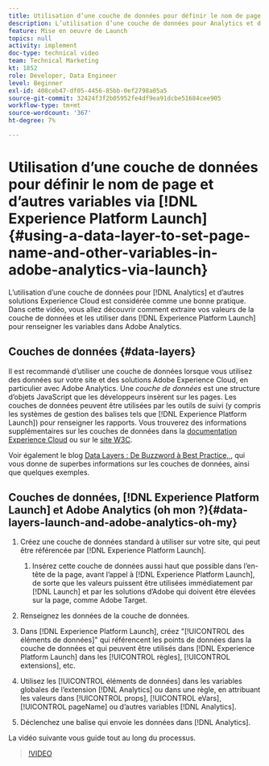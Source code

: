 ```yaml
---
title: Utilisation d’une couche de données pour définir le nom de page et d’autres variables dans Adobe Analytics via Launch
description: L’utilisation d’une couche de données pour Analytics et d’autres solutions Experience Cloud est considérée comme une bonne pratique. Dans cette vidéo, vous allez découvrir comment extraire vos valeurs de la couche de données et les utiliser dans Launch pour renseigner les variables dans Adobe Analytics.
feature: Mise en oeuvre de Launch
topics: null
activity: implement
doc-type: technical video
team: Technical Marketing
kt: 1852
role: Developer, Data Engineer
level: Beginner
exl-id: 408ceb47-df05-4456-85bb-0ef2798a05a5
source-git-commit: 32424f3f2b05952fe4df9ea91dcbe51684cee905
workflow-type: tm+mt
source-wordcount: '367'
ht-degree: 7%

---
```


# Utilisation d’une couche de données pour définir le nom de page et d’autres variables via [!DNL Experience Platform Launch] {#using-a-data-layer-to-set-page-name-and-other-variables-in-adobe-analytics-via-launch}

L’utilisation d’une couche de données pour [!DNL Analytics] et d’autres solutions Experience Cloud est considérée comme une bonne pratique. Dans cette vidéo, vous allez découvrir comment extraire vos valeurs de la couche de données et les utiliser dans [!DNL Experience Platform Launch] pour renseigner les variables dans Adobe Analytics.

## Couches de données {#data-layers}

Il est recommandé d’utiliser une couche de données lorsque vous utilisez des données sur votre site et des solutions Adobe Experience Cloud, en particulier avec Adobe Analytics. Une _couche de données_ est une structure d’objets JavaScript que les développeurs insèrent sur les pages. Les couches de données peuvent être utilisées par les outils de suivi (y compris les systèmes de gestion des balises tels que [!DNL Experience Platform Launch]) pour renseigner les rapports. Vous trouverez des informations supplémentaires sur les couches de données dans la [documentation Experience Cloud](https://marketing.adobe.com/resources/help/en_US/sc/implement/ref-data-layer.html) ou sur le [site W3C](https://www.w3.org/).

Voir également le blog [Data Layers : De Buzzword à Best Practice, ](https://theblog.adobe.com/data-layers-buzzword-best-practice/), qui vous donne de superbes informations sur les couches de données, ainsi que quelques exemples.

## Couches de données, [!DNL Experience Platform Launch] et Adobe Analytics (oh mon ?){#data-layers-launch-and-adobe-analytics-oh-my}

1. Créez une couche de données standard à utiliser sur votre site, qui peut être référencée par [!DNL Experience Platform Launch].

   1. Insérez cette couche de données aussi haut que possible dans l’en-tête de la page, avant l’appel à [!DNL Experience Platform Launch], de sorte que les valeurs puissent être utilisées immédiatement par [!DNL Launch] et par les solutions d’Adobe qui doivent être élevées sur la page, comme Adobe Target.

1. Renseignez les données de la couche de données.
1. Dans [!DNL Experience Platform Launch], créez &quot;[!UICONTROL des éléments de données]&quot; qui référencent les points de données dans la couche de données et qui peuvent être utilisés dans [!DNL Experience Platform Launch] dans les [!UICONTROL règles], [!UICONTROL extensions], etc.
1. Utilisez les [!UICONTROL éléments de données] dans les variables globales de l’extension [!DNL Analytics] ou dans une règle, en attribuant les valeurs dans [!UICONTROL props], [!UICONTROL eVars], [!UICONTROL pageName] ou d’autres variables [!DNL Analytics].
1. Déclenchez une balise qui envoie les données dans [!DNL Analytics].

La vidéo suivante vous guide tout au long du processus.

>[!VIDEO](https://video.tv.adobe.com/v/25899/?quality=12)
